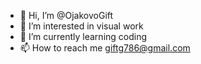 - 👋 Hi, I’m @OjakovoGift
- 👀 I’m interested in visual work
- 🌱 I’m currently learning coding
- 📫 How to reach me giftg786@gmail.com

<!---
OjakovoGift/OjakovoGift is a ✨ special ✨ repository because its `README.md` (this file) appears on your GitHub profile.
You can click the Preview link to take a look at your changes.
--->

